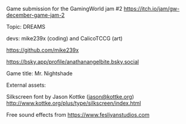 Game submission for the GamingWorld jam #2
https://itch.io/jam/gw-december-game-jam-2

Topic: DREAMS

devs: mike239x (coding) and CalicoTCCG (art)

https://github.com/mike239x

https://bsky.app/profile/anathanangelbite.bsky.social

Game title: Mr. Nightshade

External assets:

Silkscreen font by Jason Kottke (jason@kottke.org)
http://www.kottke.org/plus/type/silkscreen/index.html

Free sound effects from https://www.fesliyanstudios.com
